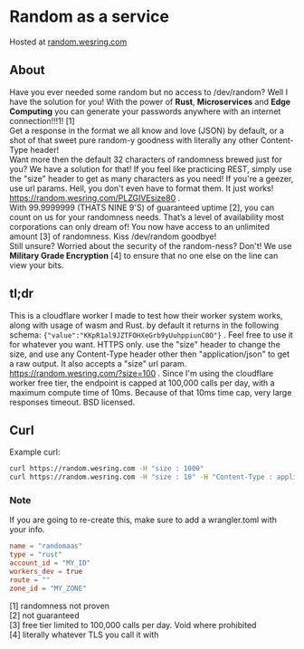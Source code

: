# Random as a service
Hosted at [random.wesring.com](https://random.wesring.com)

## About
Have you ever needed some random but no access to /dev/random? Well I have the solution for you! With the power of **Rust**, **Microservices** and **Edge Computing** you can generate your passwords anywhere with an internet connection!!!1! [1]\
Get a response in the format we all know and love (JSON) by default, or a shot of that sweet pure random-y goodness with literally any other Content-Type header!\
Want more then the default 32 characters of randomness brewed just for you? We have a solution for that! If you feel like practicing REST, simply use the "size" header to get as many characters as you need! If you're a geezer, use url params. Hell, you don't even have to format them. It just works! https://random.wesring.com/PLZGIVEsize80 .\
With 99.9999999 (THATS NINE 9'S) of guaranteed uptime [2], you can count on us for your randomness needs. That’s a level of availability most corporations can only dream of! You now have access to an unlimited amount [3] of randomness. Kiss  /dev/random goodbye!\
Still unsure? Worried about the security of the random-ness? Don't! We use **Military Grade Encryption** [4] to ensure that no one else on the line can view your bits.


## tl;dr
This is a cloudflare worker I made to test how their worker system works, along with usage of wasm and Rust. by default it returns in the following schema: 
`{"value":"KKpR1al9JZTFOHXeGrb9yUuhppiunC0O"}` . Feel free to use it for whatever you want. HTTPS only. use the "size" header to change the size, and use any Content-Type header other then "application/json" to get a raw output. It also accepts a "size" url param. https://random.wesring.com/?size=100 . Since I'm using the cloudflare worker free tier, the endpoint is capped at 100,000 calls per day, with a maximum compute time of 10ms. Because of that 10ms time cap, very large responses timeout. BSD licensed.

## Curl
Example curl: 
``` bash
curl https://random.wesring.com -H "size : 1000"
curl https://random.wesring.com -H "size : 10" -H "Content-Type : application/plain"
```

### Note
 If you are going to re-create this, make sure to add a wrangler.toml with your info. 
```toml
name = "randomaas"
type = "rust"
account_id = "MY_ID"
workers_dev = true
route = ""
zone_id = "MY_ZONE"

```

[1] randomness not proven \
[2] not guaranteed \
[3] free tier limited to 100,000 calls per day. Void where prohibited \
[4] literally whatever TLS you call it with

